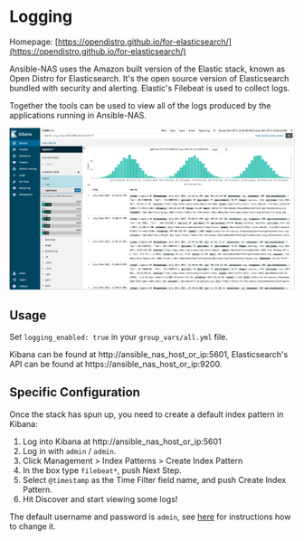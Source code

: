 # Logging

Homepage: [https://opendistro.github.io/for-elasticsearch/](https://opendistro.github.io/for-elasticsearch/)

Ansible-NAS uses the Amazon built version of the Elastic stack, known as Open Distro for Elasticsearch. It's the open source version of Elasticsearch bundled with security and alerting. Elastic's Filebeat is used to collect logs.

Together the tools can be used to view all of the logs produced by the applications running in Ansible-NAS.

![Kibana 6 UI](images/kibana.png)

## Usage

Set `logging_enabled: true` in your `group_vars/all.yml` file.

Kibana can be found at http://ansible_nas_host_or_ip:5601, Elasticsearch's API can be found at https://ansible_nas_host_or_ip:9200.

## Specific Configuration

Once the stack has spun up, you need to create a default index pattern in Kibana:

1. Log into Kibana at http://ansible_nas_host_or_ip:5601
2. Log in with `admin` / `admin`.
3. Click Management > Index Patterns > Create Index Pattern
4. In the box type `filebeat*`, push Next Step.
5. Select `@timestamp` as the Time Filter field name, and push Create Index Pattern.
6. Hit Discover and start viewing some logs!

The default username and password is `admin`, see [here](https://opendistro.github.io/for-elasticsearch-docs/docs/install/docker-security/#change-passwords-for-read-only-users) for instructions how to change it.
